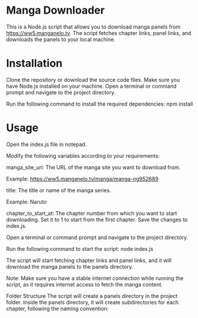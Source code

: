 # Manga Downloader

This is a Node.js script that allows you to download manga panels from https://ww5.manganelo.tv.
The script fetches chapter links, panel links, and downloads the panels to your local machine.

# Installation

Clone the repository or download the source code files.
Make sure you have Node.js installed on your machine.
Open a terminal or command prompt and navigate to the project directory.

Run the following command to install the required dependencies:
npm install

# Usage

Open the index.js file in notepad.

Modify the following variables according to your requirements:

manga_site_url: The URL of the manga site you want to download from.

Example: https://ww5.manganelo.tv/manga/manga-ng952689

title: The title or name of the manga series.

Example: Naruto

chapter_to_start_at: The chapter number from which you want to start downloading. Set it to 1 to start from the first chapter.
Save the changes to index.js.

Open a terminal or command prompt and navigate to the project directory.

Run the following command to start the script:
node index.js

The script will start fetching chapter links and panel links, and it will download the manga panels to the panels directory.

Note: Make sure you have a stable internet connection while running the script, as it requires internet access to fetch the manga content.

Folder Structure
The script will create a panels directory in the project folder. Inside the panels directory, it will create subdirectories for each chapter, following the naming convention: <title>-chapter-<chapter_number>. Inside each chapter directory, the downloaded panels will be saved with names like <title>-panel-<panel_number>.<extension>.

Dependencies
This script uses the following dependencies:

image-downloader: A library for downloading images from URLs.
node-superfetch: A library to make HTTP request.
cheerio: A library for parsing and manipulating HTML content.

# License
This script is licensed under the MIT License.

Feel free to modify and use the script according to your needs.

# Disclaimer
This script is intended for personal use only. Ensure that you have the necessary permissions to download and use the manga content in your jurisdiction. The author does not take any responsibility for any unauthorized usage or legal implications arising from the use of this script.
